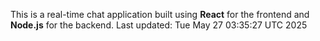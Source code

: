 This is a real-time chat application built using **React** for the frontend and **Node.js** for the backend.
Last updated: Tue May 27 03:35:27 UTC 2025
